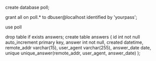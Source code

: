 create database poll;

grant all on poll.* to dbuser@localhost identified by 'yourpass';

use poll

drop table if exists answers;
create table answers (
  id int not null auto_increment primary key,
  answer int not null,
  created datetime,
  remote_addr varchar(15),
  user_agent varchar(255),
  answer_date date,
  unique unique_answer(remote_addr, user_agent, answer_date)
);
